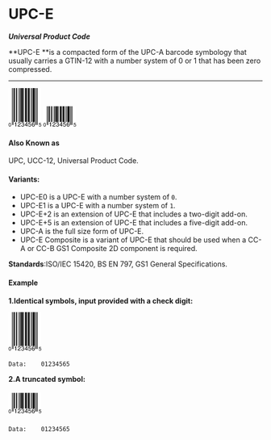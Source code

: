 # UPC-E

_**Universal Product Code**_

**UPC-E **is a compacted form of the UPC-A barcode symbology that usually carries a GTIN-12 with a number system of 0 or 1 that has been zero compressed.

---

![](/assets/upce-1.png)     ![](/assets/upce-2.png)

#### **Also Known as**

UPC, UCC-12, Universal Product Code.

#### **Variants:**

* UPC-E0 is a UPC-E with a number system of `0`.
* UPC-E1 is a UPC-E with a number system of `1`.
* UPC-E+2 is an extension of UPC-E that includes a two-digit add-on.
* UPC-E+5 is an extension of UPC-E that includes a five-digit add-on.
* UPC-A is the full size form of UPC-E.
* UPC-E Composite is a variant of UPC-E that should be used when a CC-A or CC-B GS1 Composite 2D component is required.

**Standards**:ISO/IEC 15420, BS EN 797, GS1 General Specifications.

#### Example

**1.Identical symbols, input provided with a check digit:**

![](/assets/upce-1.png)

```
Data:    01234565
```

**2.A truncated symbol:**

#### ![](/assets/upce-2.png)

```
Data:    01234565
```



